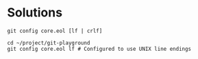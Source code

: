 # Solutions

```shell
git config core.eol [lf | crlf]
```

```shell
cd ~/project/git-playground
git config core.eol lf # Configured to use UNIX line endings
```
